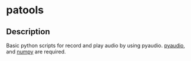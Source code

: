 patools
====
## Description
Basic python scripts for record and play audio by using pyaudio.
[pyaudio](https://people.csail.mit.edu/hubert/pyaudio/), and [numpy](http://www.numpy.org/) are required.

